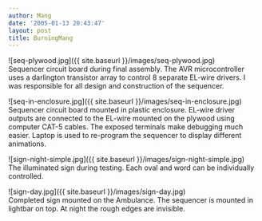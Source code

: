 ```yaml
---
author: Mang
date: '2005-01-13 20:43:47'
layout: post
title: BurningMang
---
```


![seq-plywood.jpg]({{ site.baseurl }}/images/seq-plywood.jpg)<br>
Sequencer circuit board during final assembly.  The AVR microcontroller uses a darlington transistor array to control 8 separate EL-wire drivers.  I was responsible for all design and construction of the sequencer.

![seq-in-enclosure.jpg]({{ site.baseurl }}/images/seq-in-enclosure.jpg)<br>
Sequencer circuit board mounted in plastic enclosure.  EL-wire driver outputs are connected to the EL-wire mounted on the plywood using computer CAT-5 cables.  The exposed terminals make debugging much easier.  Laptop is used to re-program the sequencer to display different animations.

![sign-night-simple.jpg]({{ site.baseurl }}/images/sign-night-simple.jpg)<br>
The illuminated sign during testing.  Each oval and word can be individually controlled.

![sign-day.jpg]({{ site.baseurl }}/images/sign-day.jpg)<br>
Completed sign mounted on the Ambulance.  The sequencer is mounted in lightbar on top.  At night the rough edges are invisible.
